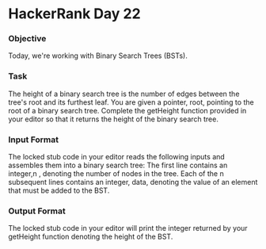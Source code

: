 # HackerRank Day 22

### Objective

Today, we're working with Binary Search Trees (BSTs).

### Task

The height of a binary search tree is the number of edges between the tree's 
root and its furthest leaf. You are given a pointer, root, pointing to the 
root of a binary search tree. Complete the getHeight function provided in 
your editor so that it returns the height of the binary search tree.

### Input Format

The locked stub code in your editor reads the following inputs and assembles 
them into a binary search tree:
The first line contains an integer,n , denoting the number of nodes in the tree.
Each of the n subsequent lines contains an integer, data, denoting the value 
of an element that must be added to the BST.

### Output Format

The locked stub code in your editor will print the integer returned by your 
getHeight function denoting the height of the BST.
